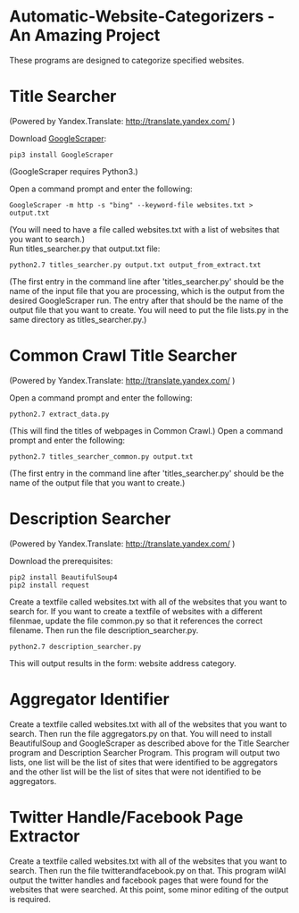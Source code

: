 # Automatic-Website-Categorizers - An Amazing Project

These programs are designed to categorize specified websites.

# Title Searcher
(Powered by Yandex.Translate: http://translate.yandex.com/ )

Download  [GoogleScraper](https://github.com/NikolaiT/GoogleScraper):

    pip3 install GoogleScraper
(GoogleScraper requires Python3.)

Open a command prompt and enter the following:

    GoogleScraper -m http -s "bing" --keyword-file websites.txt > output.txt    
 (You will need to have a file called websites.txt with a list of websites that you want to search.)    
Run titles_searcher.py that output.txt file:

    python2.7 titles_searcher.py output.txt output_from_extract.txt
(The first entry in the command line after 'titles_searcher.py' should be the name of the input file that you are processing, which is the output from the desired GoogleScraper run. The entry after that should be the name of the output file that you want to create. You will need to put the file lists.py in the same directory as titles_searcher.py.)

# Common Crawl Title Searcher
(Powered by Yandex.Translate: http://translate.yandex.com/ )

Open a command prompt and enter the following:

    python2.7 extract_data.py
    
(This will find the titles of webpages in Common Crawl.) 
Open a command prompt and enter the following:

    python2.7 titles_searcher_common.py output.txt
(The first entry in the command line after 'titles_searcher.py' should be the name of the output file that you want to create.) 

# Description Searcher
(Powered by Yandex.Translate: http://translate.yandex.com/ )

Download the prerequisites:

    pip2 install BeautifulSoup4
    pip2 install request
    
Create a textfile called websites.txt with all of the websites that you want to search for. If you want to create a textfile of websites with a different filenmae, update the file common.py so that it references the correct filename.  Then run the file description_searcher.py.

    python2.7 description_searcher.py

This will output results in the form: website address category. 

# Aggregator Identifier

Create a textfile called websites.txt with all of the websites that you want to search. Then run the file aggregators.py on that. You will need to install BeautifulSoup and GoogleScraper as described above for the Title Searcher program and Description Searcher Program. This program will output two lists, one list will be the list of sites that were identified to be aggregators and the other list will be the list of sites that were not identified to be aggregators.

# Twitter Handle/Facebook Page Extractor
Create a textfile called websites.txt with all of the websites that you want to search. Then run the file twitterandfacebook.py on that. This program wilAl output the twitter handles and facebook pages that were found for the websites that were searched. At this point, some minor editing of the output is required.
